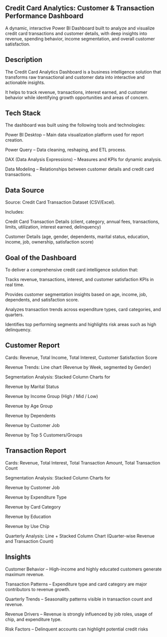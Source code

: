 Credit Card Analytics: Customer & Transaction Performance Dashboard
-------------------------------------------------------------------------

A dynamic, interactive Power BI Dashboard built to analyze and visualize credit card transactions and customer details, with deep insights into revenue, spending behavior, income segmentation, and overall customer satisfaction.

Description
-------------

The Credit Card Analytics Dashboard is a business intelligence solution that transforms raw transactional and customer data into interactive and actionable insights.

It helps to track revenue, transactions, interest earned, and customer behavior while identifying growth opportunities and areas of concern.

Tech Stack
---------------

The dashboard was built using the following tools and technologies:

Power BI Desktop – Main data visualization platform used for report creation.

Power Query – Data cleaning, reshaping, and ETL process.

DAX (Data Analysis Expressions) – Measures and KPIs for dynamic analysis.

Data Modeling – Relationships between customer details and credit card transactions.

Data Source
-------------------

Source: Credit Card Transaction Dataset (CSV/Excel).

Includes:

Credit Card Transaction Details (client, category, annual fees, transactions, limits, utilization, interest earned, delinquency)

Customer Details (age, gender, dependents, marital status, education, income, job, ownership, satisfaction score)

Goal of the Dashboard
--------------------------

To deliver a comprehensive credit card intelligence solution that:

Tracks revenue, transactions, interest, and customer satisfaction KPIs in real time.

Provides customer segmentation insights based on age, income, job, dependents, and satisfaction score.

Analyzes transaction trends across expenditure types, card categories, and quarters.

Identifies top performing segments and highlights risk areas such as high delinquency.


Customer Report
----------------------

Cards: Revenue, Total Income, Total Interest, Customer Satisfaction Score

Revenue Trends: Line chart (Revenue by Week, segmented by Gender)

Segmentation Analysis: Stacked Column Charts for

Revenue by Marital Status

Revenue by Income Group (High / Mid / Low)

Revenue by Age Group

Revenue by Dependents

Revenue by Customer Job

Revenue by Top 5 Customers/Groups

Transaction Report
-------------------------

Cards: Revenue, Total Interest, Total Transaction Amount, Total Transaction Count

Segmentation Analysis: Stacked Column Charts for

Revenue by Customer Job

Revenue by Expenditure Type

Revenue by Card Category

Revenue by Education

Revenue by Use Chip

Quarterly Analysis: Line + Stacked Column Chart (Quarter-wise Revenue and Transaction Count)

Insights
-------------------

Customer Behavior – High-income and highly educated customers generate maximum revenue.

Transaction Patterns – Expenditure type and card category are major contributors to revenue growth.

Quarterly Trends – Seasonality patterns visible in transaction count and revenue.

Revenue Drivers – Revenue is strongly influenced by job roles, usage of chip, and expenditure type.

Risk Factors – Delinquent accounts can highlight potential credit risks
